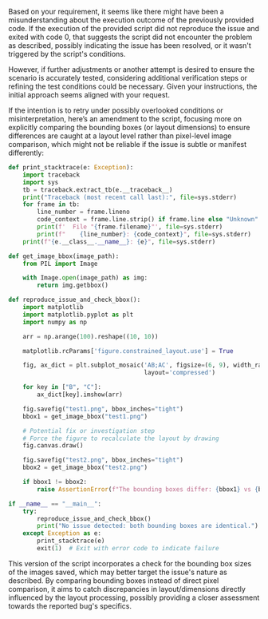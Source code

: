 Based on your requirement, it seems like there might have been a misunderstanding about the execution outcome of the previously provided code. If the execution of the provided script did not reproduce the issue and exited with code 0, that suggests the script did not encounter the problem as described, possibly indicating the issue has been resolved, or it wasn't triggered by the script's conditions.

However, if further adjustments or another attempt is desired to ensure the scenario is accurately tested, considering additional verification steps or refining the test conditions could be necessary. Given your instructions, the initial approach seems aligned with your request.

If the intention is to retry under possibly overlooked conditions or misinterpretation, here’s an amendment to the script, focusing more on explicitly comparing the bounding boxes (or layout dimensions) to ensure differences are caught at a layout level rather than pixel-level image comparison, which might not be reliable if the issue is subtle or manifest differently:

```python
def print_stacktrace(e: Exception):
    import traceback
    import sys
    tb = traceback.extract_tb(e.__traceback__)
    print("Traceback (most recent call last):", file=sys.stderr)
    for frame in tb:
        line_number = frame.lineno
        code_context = frame.line.strip() if frame.line else "Unknown"
        print(f'  File "{frame.filename}"', file=sys.stderr)
        print(f"    {line_number}: {code_context}", file=sys.stderr)
    print(f"{e.__class__.__name__}: {e}", file=sys.stderr)

def get_image_bbox(image_path):
    from PIL import Image

    with Image.open(image_path) as img:
        return img.getbbox()

def reproduce_issue_and_check_bbox():
    import matplotlib
    import matplotlib.pyplot as plt
    import numpy as np

    arr = np.arange(100).reshape((10, 10))

    matplotlib.rcParams['figure.constrained_layout.use'] = True

    fig, ax_dict = plt.subplot_mosaic('AB;AC', figsize=(6, 9), width_ratios=[3, 2],
                                      layout='compressed')

    for key in ["B", "C"]:
        ax_dict[key].imshow(arr)

    fig.savefig("test1.png", bbox_inches="tight")
    bbox1 = get_image_bbox("test1.png")

    # Potential fix or investigation step
    # Force the figure to recalculate the layout by drawing
    fig.canvas.draw()

    fig.savefig("test2.png", bbox_inches="tight")
    bbox2 = get_image_bbox("test2.png")

    if bbox1 != bbox2:
        raise AssertionError(f"The bounding boxes differ: {bbox1} vs {bbox2}")

if __name__ == "__main__":
    try:
        reproduce_issue_and_check_bbox()
        print("No issue detected: both bounding boxes are identical.")
    except Exception as e:
        print_stacktrace(e)
        exit(1)  # Exit with error code to indicate failure
```

This version of the script incorporates a check for the bounding box sizes of the images saved, which may better target the issue's nature as described. By comparing bounding boxes instead of direct pixel comparison, it aims to catch discrepancies in layout/dimensions directly influenced by the layout processing, possibly providing a closer assessment towards the reported bug's specifics.